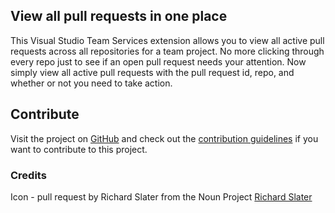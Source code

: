 ## View all pull requests in one place

This Visual Studio Team Services extension allows you to view all active pull requests across all repositories for a team project. No more clicking through every repo just to see if an open pull request needs your attention. Now simply view all active pull requests with the pull request id, repo, and whether or not you need to take action.

## Contribute

Visit the project on [GitHub](https://github.com/mimeo/vstSExtension-ActivePullRequests/) and check out the [contribution guidelines](https://github.com/Mimeo/VSTSExtension-ActivePullRequests/blob/master/CONTRIBUTING.md) if you want to contribute to this project.

### Credits

Icon - pull request by Richard Slater from the Noun Project [Richard Slater](https://thenounproject.com/term/pull-request/116189/)
